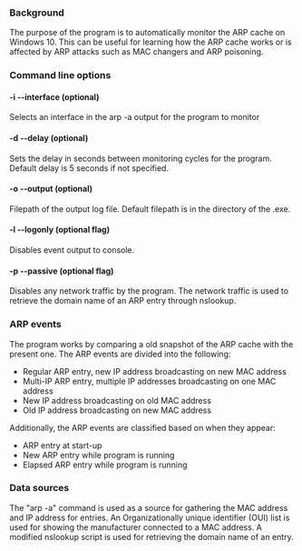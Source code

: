 ### Background
The purpose of the program is to automatically monitor the ARP cache on Windows 10. This can be useful for learning how the ARP cache works or is affected by ARP attacks such as MAC changers and ARP poisoning.

### Command line options

#### -i --interface <INTERFACE IP ADDRESS> (optional)
Selects an interface in the arp -a output for the program to monitor

#### -d --delay <NUMBER> (optional)
Sets the delay in seconds between monitoring cycles for the program. Default delay is 5 seconds if not specified.

#### -o --output <FILEPATH> (optional)
Filepath of the output log file. Default filepath is in the directory of the .exe.

#### -l --logonly (optional flag)
Disables event output to console.

#### -p --passive (optional flag)
Disables any network traffic by the program. The network traffic is used to retrieve the domain name of an ARP entry through nslookup.

### ARP events
The program works by comparing a old snapshot of the ARP cache with the present one. The ARP events are divided into the following:
- Regular ARP entry, new IP address broadcasting on new MAC address
- Multi-IP ARP entry, multiple IP addresses broadcasting on one MAC address
- New IP address broadcasting on old MAC address
- Old IP address broadcasting on new MAC address

Additionally, the ARP events are classified based on when they appear:
- ARP entry at start-up
- New ARP entry while program is running
- Elapsed ARP entry while program is running

### Data sources
The "arp -a" command is used as a source for gathering the MAC address and IP address for entries. An Organizationally unique identifier (OUI) list is used for showing the manufacturer connected to a MAC address. A modified nslookup script is used for retrieving the domain name of an entry.








